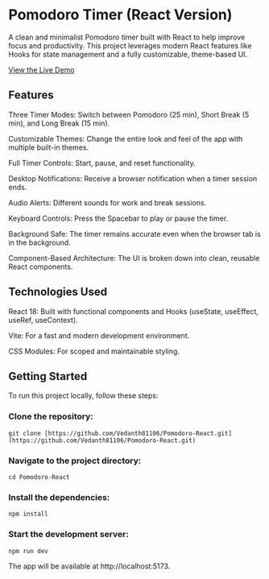 # Pomodoro Timer (React Version)
A clean and minimalist Pomodoro timer built with React to help improve focus and productivity. This project leverages modern React features like Hooks for state management and a fully customizable, theme-based UI.

[View the Live Demo](https://pomodoro-pi-two.vercel.app)

## Features
Three Timer Modes: Switch between Pomodoro (25 min), Short Break (5 min), and Long Break (15 min).

Customizable Themes: Change the entire look and feel of the app with multiple built-in themes.

Full Timer Controls: Start, pause, and reset functionality.

Desktop Notifications: Receive a browser notification when a timer session ends.

Audio Alerts: Different sounds for work and break sessions.

Keyboard Controls: Press the Spacebar to play or pause the timer.

Background Safe: The timer remains accurate even when the browser tab is in the background.

Component-Based Architecture: The UI is broken down into clean, reusable React components.

## Technologies Used
React 18: Built with functional components and Hooks (useState, useEffect, useRef, useContext).

Vite: For a fast and modern development environment.

CSS Modules: For scoped and maintainable styling.

## Getting Started
To run this project locally, follow these steps:

### Clone the repository:

`git clone [https://github.com/Vedanth81106/Pomodoro-React.git](https://github.com/Vedanth81106/Pomodoro-React.git)`


### Navigate to the project directory:

`cd Pomodoro-React`


### Install the dependencies:

`npm install`


### Start the development server:

`npm run dev`


The app will be available at http://localhost:5173.
